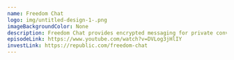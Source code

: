 ```yaml
---
name: Freedom Chat
logo: img/untitled-design-1-.png
imageBackgroundColor: None
description: Freedom Chat provides encrypted messaging for private conversations.
episodeLink: https://www.youtube.com/watch?v=DVLog3jHlIY
investLink: https://republic.com/freedom-chat
---
```

